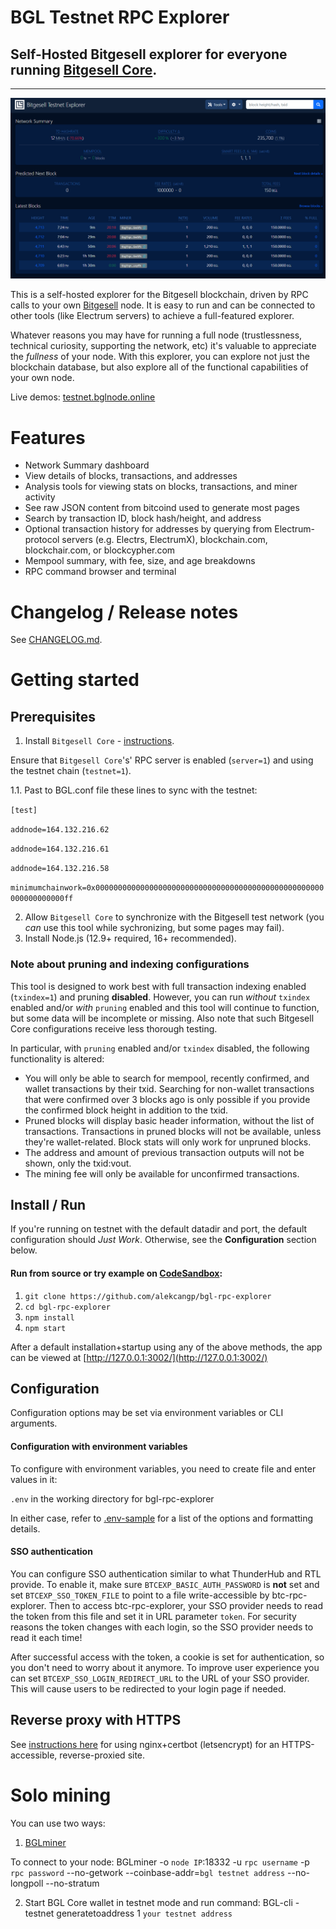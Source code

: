 # BGL Testnet RPC Explorer

## Self-Hosted Bitgesell explorer for everyone running [Bitgesell Core](https://github.com/BitgesellOfficial).



---


![mainpage](./public/img/screenshots/mainpage.png)



This is a self-hosted explorer for the Bitgesell blockchain, driven by RPC calls to your own [Bitgesell](https://github.com/BitgesellOfficial) node. It is easy to run and can be connected to other tools (like Electrum servers) to achieve a full-featured explorer.

Whatever reasons you may have for running a full node (trustlessness, technical curiosity, supporting the network, etc) it's valuable to appreciate the *fullness* of your node. With this explorer, you can explore not just the blockchain database, but also explore all of the functional capabilities of your own node.

Live demos: [testnet.bglnode.online](https://testnet.bglnode.online)


# Features

* Network Summary dashboard
* View details of blocks, transactions, and addresses
* Analysis tools for viewing stats on blocks, transactions, and miner activity
* See raw JSON content from bitcoind used to generate most pages
* Search by transaction ID, block hash/height, and address
* Optional transaction history for addresses by querying from Electrum-protocol servers (e.g. Electrs, ElectrumX), blockchain.com, blockchair.com, or blockcypher.com
* Mempool summary, with fee, size, and age breakdowns
* RPC command browser and terminal


# Changelog / Release notes

See [CHANGELOG.md](/CHANGELOG.md).


# Getting started

## Prerequisites

1. Install `Bitgesell Core` - [instructions](https://bglcontest.bitaps.com/node_setup). 

Ensure that `Bitgesell Core`'s' RPC server is enabled (`server=1`) and using the testnet chain (`testnet=1`).
 
 1.1. Past to BGL.conf file these lines to sync with the testnet:

`[test]`

`addnode=164.132.216.62`

`addnode=164.132.216.61`

`addnode=164.132.216.58`

`minimumchainwork=0x000000000000000000000000000000000000000000000000000000000000000ff`

2. Allow `Bitgesell Core` to synchronize with the Bitgesell test network (you *can* use this tool while sychronizing, but some pages may fail).
3. Install Node.js (12.9+ required, 16+ recommended).

### Note about pruning and indexing configurations

This tool is designed to work best with full transaction indexing enabled (`txindex=1`) and pruning **disabled**. 
However, you can run *without* `txindex` enabled and/or *with* `pruning` enabled and this tool will continue to function, but some data will be incomplete or missing. Also note that such Bitgesell Core configurations receive less thorough testing.

In particular, with `pruning` enabled and/or `txindex` disabled, the following functionality is altered:

* You will only be able to search for mempool, recently confirmed, and wallet transactions by their txid. Searching for non-wallet transactions that were confirmed over 3 blocks ago is only possible if you provide the confirmed block height in addition to the txid.
* Pruned blocks will display basic header information, without the list of transactions. Transactions in pruned blocks will not be available, unless they're wallet-related. Block stats will only work for unpruned blocks.
* The address and amount of previous transaction outputs will not be shown, only the txid:vout.
* The mining fee will only be available for unconfirmed transactions.


## Install / Run

If you're running on testnet with the default datadir and port, the default configuration should *Just Work*. Otherwise, see the **Configuration** section below.


#### Run from source or try example on [CodeSandbox](https://codesandbox.io/s/amazing-dawn-mbdcmw):

1. `git clone https://github.com/alekcangp/bgl-rpc-explorer`
2. `cd bgl-rpc-explorer`
3. `npm install`
4. `npm start`

After a default installation+startup using any of the above methods, the app can be viewed at [http://127.0.0.1:3002/](http://127.0.0.1:3002/)

## Configuration

Configuration options may be set via environment variables or CLI arguments.

#### Configuration with environment variables

To configure with environment variables, you need to create file and enter values in it:

`.env` in the working directory for bgl-rpc-explorer

In either case, refer to [.env-sample](.env-sample) for a list of the options and formatting details.

#### SSO authentication

You can configure SSO authentication similar to what ThunderHub and RTL provide.
To enable it, make sure `BTCEXP_BASIC_AUTH_PASSWORD` is **not** set and set `BTCEXP_SSO_TOKEN_FILE` to point to a file write-accessible by btc-rpc-explorer.
Then to access btc-rpc-explorer, your SSO provider needs to read the token from this file and set it in URL parameter `token`.
For security reasons the token changes with each login, so the SSO provider needs to read it each time!

After successful access with the token, a cookie is set for authentication, so you don't need to worry about it anymore.
To improve user experience you can set `BTCEXP_SSO_LOGIN_REDIRECT_URL` to the URL of your SSO provider.
This will cause users to be redirected to your login page if needed.


## Reverse proxy with HTTPS

See [instructions here](docs/nginx-reverse-proxy.md) for using nginx+certbot (letsencrypt) for an HTTPS-accessible, reverse-proxied site.

# Solo mining

You can use two ways:

1. [BGLminer](https://github.com/BitgesellOfficial/bitgesell/releases/tag/0.1.1)

To connect to your node: BGLminer -o `node IP`:18332 -u `rpc username` -p `rpc password` --no-getwork --coinbase-addr=`bgl testnet address` --no-longpoll --no-stratum


2. Start BGL Core wallet in testnet mode and run command: BGL-cli -testnet generatetoaddress 1 `your testnet address`

